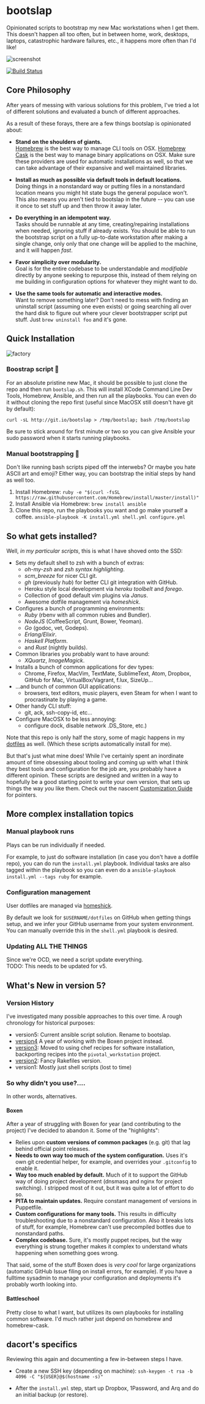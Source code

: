 # bootslap
Opinionated scripts to bootstrap my new Mac workstations when I get them. This
doesn't happen all too often, but in between home, work, desktops, laptops,
catastrophic hardware failures, etc., it happens more often than I'd like!

![screenshot](http://f.cl.ly/items/1x272t2F3M073C200R0V/bootslap_banner_v1.png)

[![Build Status](https://travis-ci.org/mroth/bootslap.svg?branch=master)](https://travis-ci.org/mroth/bootslap)

## Core Philosophy
After years of messing with various solutions for this problem, I've tried a lot
of different solutions and evaluated a bunch of different approaches.

As a result of these forays, there are a few things bootslap is opinionated
about:

 - **Stand on the shoulders of giants.**  
   [Homebrew][homebrew] is the best way to manage CLI tools on OSX.
   [Homebrew Cask][brewcask] is the best way to manage binary applications on OSX.
   Make sure these providers are used for automatic installations as well, so
   that we can take advantage of their expansive and well maintained libraries.

 - **Install as much as possible via default tools in default locations.**  
   Doing things in a nonstandard way or putting files in a nonstandard location
   means you might hit state bugs the general populace won't. This also means
   you aren't tied to bootslap in the future -- you can use it once to set stuff
   up and then throw it away later.

 - **Do everything in an idempotent way.**  
   Tasks should be runnable at any time, creating/repairing installations when
   needed, ignoring stuff if already exists.  You should be able to run the
   bootstrap script on a fully up-to-date workstation after making a single
   change, only only that one change will be applied to the machine, and it will
   happen _fast_.

 - **Favor simplicity over modularity.**  
   Goal is for the entire codebase to be understandable and *modifiable*
   directly by anyone seeking to repurpose this, instead of them relying on me
   building in configuration options for whatever they might want to do.

 - **Use the same tools for automatic and interactive modes.**  
   Want to remove something later?  Don't need to mess with finding an uninstall
   script (assuming one even exists) or going searching all over the hard disk
   to figure out where your clever bootstrapper script put stuff.  Just `brew
   uninstall foo` and it's gone.

[homebrew]: http://brew.sh
[brewcask]: http://caskroom.io


## Quick Installation

![factory](http://f.cl.ly/items/1u3a1A1X0K2k0y0K3a0z/giphy.gif)

### Boostrap script :dizzy:

For an absolute pristine new Mac, it should be possible to just clone the repo
and then run `bootslap.sh`.  This will install XCode Command Line Dev Tools,
Homebrew, Ansible, and then run all the playbooks.  You can even do it without
cloning the repo first (useful since MacOSX still doesn't have git by default):

    curl -sL http://git.io/bootslap > /tmp/bootslap; bash /tmp/bootslap

Be sure to stick around for first minute or two so you can give Ansible your
sudo password when it starts running playbooks.


### Manual bootstrapping :hammer:
Don't like running bash scripts piped off the interwebs? Or maybe you hate ASCII
art and emoji? Either way, you can bootstrap the initial steps by hand as well
too.

 1. Install Homebrew:
    `ruby -e "$(curl -fsSL https://raw.githubusercontent.com/Homebrew/install/master/install)"`
 2. Install Ansible via Homebrew:
    `brew install ansible`
 3. Clone this repo, run the playbooks you want and go make yourself a coffee.
    `ansible-playbook -K install.yml shell.yml configure.yml`


## So what gets installed?

Well, _in my particular scripts_, this is what I have shoved onto the SSD:

 - Sets my default shell to zsh with a bunch of extras:
    - _oh-my-zsh_ and _zsh syntax highlighting_.
    - _scm_breeze_ for nicer CLI git.
    - _gh_ (previously _hub_) for better CLI git integration with GitHub.
    - Heroku style local development via _heroku toolbelt_ and _forego_.
    - Collection of good default vim plugins via _Janus_.
    - Awesome dotfile management via _homeshick_.
 - Configures a bunch of programming environments:
    - _Ruby_ (rbenv with all common rubies and Bundler).
    - _NodeJS_ (CoffeeScript, Grunt, Bower, Yeoman).
    - _Go_ (godoc, vet, Godeps).
    - _Erlang/Elixir_.
    - _Haskell Platform_.
    - and _Rust_ (nightly builds).
 - Common libraries you probably want to have around:
    - _XQuartz_, _ImageMagick_.
 - Installs a bunch of common applications for dev types:
    - Chrome, Firefox, MacVim, TextMate, SublimeText, Atom, Dropbox,
      GitHub for Mac, VirtualBox/Vagrant, f.lux, SizeUp...  
 - ...and bunch of common GUI applications:
    - browsers, text editors, music players, even Steam for when I want to
      procrastinate by playing a game.
 - Other handy CLI stuff:
    - git, ack, ssh-copy-id, etc...
 - Configure MacOSX to be less annoying:
    - configure dock, disable network .DS_Store, etc.)


Note that this repo is only half the story, some of magic happens in my
[dotfiles](https://github.com/mroth/dotfiles) as well. (Which these scripts
automatically install for me).

But that's just what mine does! While I've certainly spent an inordinate amount
of time obsessing about tooling and coming up with what I think they best tools
and configuration for the job are, you probably have a different opinion.  These
scripts are designed and written in a way to hopefully be a good starting point
to write your own version, that sets  up things the way _you_ like them.  Check
out the nascent [Customization Guide](CUSTOMIZING.md) for pointers.


## More complex installation topics

### Manual playbook runs
Plays can be run individually if needed.

For example, to just do software installation (in case you don't have a dotfile
repo), you can do run the `install.yml` playbook.  Individual tasks are also
tagged within the playbook so you can even do a
`ansible-playbook install.yml --tags ruby` for example.

### Configuration management
User dotfiles are managed via [homeshick](https://github.com/andsens/homeshick).

By default we look for `$USERNAME/dotfiles` on GitHub when getting things setup,
and we infer your GitHub username from your system environment. You can manually
override this in the `shell.yml` playbook is desired.

### Updating ALL THE THINGS
Since we're OCD, we need a script update everything.  
TODO: This needs to be updated for v5.

## What's New in version 5?

### Version History
I've investigated many possible approaches to this over time. A rough chronology
for historical purposes:

 - version5: Current ansible script solution. Rename to bootslap.
 - [version4][v4] A year of working with the Boxen project instead.
 - [version3][v3]: Moved to using chef recipes for software installation,
   backporting recipes into the `pivotal_workstation` project.
 - [version2][v2]: Fancy Rakefiles version.
 - version1: Mostly just shell scripts (lost to time)

[v4]: https://github.com/mroth/my-boxen
[v3]: https://github.com/mroth/bootstrapper/tree/version3
[v2]: https://github.com/mroth/bootstrapper/tree/version2


### So why didn't you use?....
In other words, alternatives.

#### Boxen
After a year of struggling with Boxen for year (and contributing to the project)
I've decided to abandon it.  Some of the "highlights":

 - Relies upon **custom versions of common packages** (e.g. git) that lag behind
   official point releases.
 - **Needs to own way too much of the system configuration.** Uses it's own git
   credential helper, for example, and overrides your `.gitconfig` to enable it.
 - **Way too much enabled by default.** Much of it to support the GitHub way of
   doing project development (dnsmasq and nginx for project switching). I
   stripped most of it out, but it was quite a lot of effort to do so.
 - **PITA to maintain updates.**  Require constant management of versions in
   Puppetfile.
 - **Custom configurations for many tools.** This results in difficulty
   troubleshooting due to a nonstandard configuration.  Also it breaks lots of
   stuff, for example, Homebrew can't use precompiled bottles due to nonstandard
   paths.
 - **Complex codebase.** Sure, it's mostly puppet recipes, but the way
   everything is strung together makes it complex to understand whats happening
   when something goes wrong.

That said, some of the stuff Boxen does is _very cool_ for large organizations
(automatic GitHub Issue filing on install errors, for example).  If you have a
fulltime sysadmin to manage your configuration and deployments it's probably
worth looking into.

#### Battleschool
Pretty close to what I want, but utilizes its own playbooks for installing
common software.  I'd much rather just depend on homebrew and homebrew-cask.

## dacort's specifics

Reviewing this again and documenting a few in-between steps I have.

- Create a new SSH key (depending on machine): 
  `ssh-keygen -t rsa -b 4096 -C "${USER}@$(hostname -s)"`

- After the `install.yml` step, start up Dropbox, 1Password, and Arq and do an initial backup (or restore).
